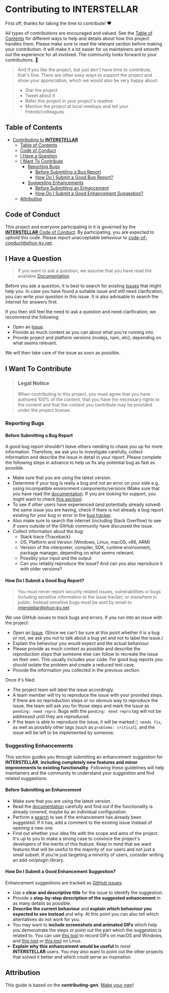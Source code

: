 # Contributing to **INTERSTELLAR**

First off, thanks for taking the time to contribute! ❤️

All types of contributions are encouraged and valued. See the
[Table of Contents](#table-of-contents) for different ways to help and details
about how this project handles them. Please make sure to read the relevant
section before making your contribution. It will make it a lot easier for us
maintainers and smooth out the experience for all involved. The community looks
forward to your contributions. 🎉

> And if you like the project, but just don't have time to contribute, that's
> fine. There are other easy ways to support the project and show your
> appreciation, which we would also be very happy about:
>
> - Star the project
> - Tweet about it
> - Refer this project in your project's readme
> - Mention the project at local meetups and tell your friends/colleagues

## Table of Contents

- [Contributing to **INTERSTELLAR**](#contributing-to-interstellar)
  - [Table of Contents](#table-of-contents)
  - [Code of Conduct](#code-of-conduct)
  - [I Have a Question](#i-have-a-question)
  - [I Want To Contribute](#i-want-to-contribute)
    - [Reporting Bugs](#reporting-bugs)
      - [Before Submitting a Bug Report](#before-submitting-a-bug-report)
      - [How Do I Submit a Good Bug Report?](#how-do-i-submit-a-good-bug-report)
    - [Suggesting Enhancements](#suggesting-enhancements)
      - [Before Submitting an Enhancement](#before-submitting-an-enhancement)
      - [How Do I Submit a Good Enhancement Suggestion?](#how-do-i-submit-a-good-enhancement-suggestion)
  - [Attribution](#attribution)

## Code of Conduct

This project and everyone participating in it is governed by the
[**INTERSTELLAR** Code of Conduct](https://github.com/phun-ky/interstellar/blob/master/CODE_OF_CONDUCT.md).
By participating, you are expected to uphold this code. Please report
unacceptable behaviour to <code-of-conduct@phun-ky.net>.

## I Have a Question

> If you want to ask a question, we assume that you have read the available
> [Documentation](https://github.com/phun-ky/interstellar).

Before you ask a question, it is best to search for existing
[Issues](https://github.com/phun-ky/interstellar/issues) that might help you. In
case you have found a suitable issue and still need clarification, you can write
your question in this issue. It is also advisable to search the internet for
answers first.

If you then still feel the need to ask a question and need clarification, we
recommend the following:

- Open an [Issue](https://github.com/phun-ky/interstellar/issues/new).
- Provide as much context as you can about what you're running into.
- Provide project and platform versions (nodejs, npm, etc), depending on what
  seems relevant.

We will then take care of the issue as soon as possible.

## I Want To Contribute

> ### Legal Notice
>
> When contributing to this project, you must agree that you have authored 100%
> of the content, that you have the necessary rights to the content and that the
> content you contribute may be provided under the project license.

### Reporting Bugs

#### Before Submitting a Bug Report

A good bug report shouldn't leave others needing to chase you up for more
information. Therefore, we ask you to investigate carefully, collect information
and describe the issue in detail in your report. Please complete the following
steps in advance to help us fix any potential bug as fast as possible.

- Make sure that you are using the latest version.
- Determine if your bug is really a bug and not an error on your side e.g. using
  incompatible environment components/versions (Make sure that you have read the
  [documentation](https://github.com/phun-ky/interstellar). If you are looking
  for support, you might want to check [this section](#i-have-a-question)).
- To see if other users have experienced (and potentially already solved) the
  same issue you are having, check if there is not already a bug report existing
  for your bug or error in the
  [bug tracker](https://github.com/phun-ky/interstellar/issues?q=label%3Abug).
- Also make sure to search the internet (including Stack Overflow) to see if
  users outside of the GitHub community have discussed the issue.
- Collect information about the bug:
  - Stack trace (Traceback)
  - OS, Platform and Version (Windows, Linux, macOS, x86, ARM)
  - Version of the interpreter, compiler, SDK, runtime environment, package
    manager, depending on what seems relevant.
  - Possibly your input and the output
  - Can you reliably reproduce the issue? And can you also reproduce it with
    older versions?

#### How Do I Submit a Good Bug Report?

> You must never report security related issues, vulnerabilities or bugs
> including sensitive information to the issue tracker, or elsewhere in public.
> Instead sensitive bugs must be sent by email to <interstellar@phun-ky.net>.

We use GitHub issues to track bugs and errors. If you run into an issue with the
project:

- Open an [Issue](https://github.com/phun-ky/interstellar/issues/new). (Since we
  can't be sure at this point whether it is a bug or not, we ask you not to talk
  about a bug yet and not to label the issue.)
- Explain the behaviour you would expect and the actual behaviour.
- Please provide as much context as possible and describe the _reproduction
  steps_ that someone else can follow to recreate the issue on their own. This
  usually includes your code. For good bug reports you should isolate the
  problem and create a reduced test case.
- Provide the information you collected in the previous section.

Once it's filed:

- The project team will label the issue accordingly.
- A team member will try to reproduce the issue with your provided steps. If
  there are no reproduction steps or no obvious way to reproduce the issue, the
  team will ask you for those steps and mark the issue as `pending: need repro`.
  Bugs with the `pending: need repro` tag will not be addressed until they are
  reproduced.
- If the team is able to reproduce the issue, it will be marked `🐛 needs fix`,
  as well as possibly other tags (such as `problems: critical`), and the issue
  will be left to be implemented by someone.

### Suggesting Enhancements

This section guides you through submitting an enhancement suggestion for
**INTERSTELLAR**, **including completely new features and minor improvements to
existing functionality**. Following these guidelines will help maintainers and
the community to understand your suggestion and find related suggestions.

#### Before Submitting an Enhancement

- Make sure that you are using the latest version.
- Read the [documentation](https://github.com/phun-ky/interstellar) carefully
  and find out if the functionality is already covered, maybe by an individual
  configuration.
- Perform a [search](https://github.com/phun-ky/interstellar/issues) to see if
  the enhancement has already been suggested. If it has, add a comment to the
  existing issue instead of opening a new one.
- Find out whether your idea fits with the scope and aims of the project. It's
  up to you to make a strong case to convince the project's developers of the
  merits of this feature. Keep in mind that we want features that will be useful
  to the majority of our users and not just a small subset. If you're just
  targeting a minority of users, consider writing an add-on/plugin library.

#### How Do I Submit a Good Enhancement Suggestion?

Enhancement suggestions are tracked as
[GitHub issues](https://github.com/phun-ky/interstellar/issues).

- Use a **clear and descriptive title** for the issue to identify the
  suggestion.
- Provide a **step-by-step description of the suggested enhancement** in as many
  details as possible.
- **Describe the current behaviour** and **explain which behaviour you expected
  to see instead** and why. At this point you can also tell which alternatives
  do not work for you.
- You may want to **include screenshots and animated GIFs** which help you
  demonstrate the steps or point out the part which the suggestion is related
  to. You can use [this tool](https://www.cockos.com/licecap/) to record GIFs on
  macOS and Windows, and [this tool](https://github.com/colinkeenan/silentcast)
  or [this tool](https://github.com/GNOME/byzanz) on Linux.
- **Explain why this enhancement would be useful** to most **INTERSTELLAR**
  users. You may also want to point out the other projects that solved it better
  and which could serve as inspiration.

## Attribution

This guide is based on the **contributing-gen**.
[Make your own](https://github.com/bttger/contributing-gen)!
